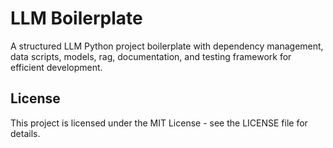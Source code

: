 # LLM Boilerplate
A structured LLM Python project boilerplate with dependency management, data scripts, models, rag, documentation, and testing framework for efficient development.

## License
This project is licensed under the MIT License - see the LICENSE file for details.